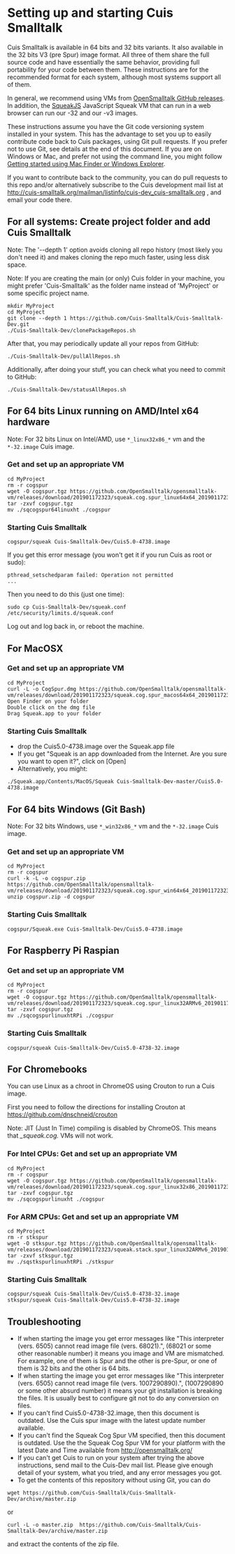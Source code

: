 # Setting up and starting Cuis Smalltalk #

Cuis Smalltalk is available in 64 bits and 32 bits variants. It also available in the 32 bits V3 (pre Spur) image format. All three of them share the full source code and have essentially the same behavior, providing full portability for your code between them. These instructions are for the recommended format for each system, although most systems support all of them. 

In general, we recommend using VMs from [OpenSmalltalk GitHub releases](https://github.com/OpenSmalltalk/opensmalltalk-vm/releases/latest). In addition, the [SqueakJS](https://squeak.js.org) JavaScript Squeak VM that can run in a web browser can run our -32 and our -v3 images.

These instructions assume you have the Git code versioning system installed in your system. This has the advantage to set you up to easily contribute code back to Cuis packages, using Git pull requests. If you prefer not to use Git, see details at the end of this document. If you are on Windows or Mac, and prefer not using the command line, you might follow [Getting started using Mac Finder or Windows Explorer](GettingStarted-NoCommandLine.md).

If you want to contribute back to the community, you can do pull requests to this repo and/or alternatively subscribe to the Cuis development mail list at http://cuis-smalltalk.org/mailman/listinfo/cuis-dev_cuis-smalltalk.org , and email your code there.

## For all systems: Create project folder and add Cuis Smalltalk ##

Note: The '--depth 1' option avoids cloning all repo history (most likely you don't need it) and makes cloning the repo much faster, using less disk space.

Note: If you are creating the main (or only) Cuis folder in your machine, you might prefer 'Cuis-Smalltalk' as the folder name instead of 'MyProject' or some specific project name.
```
mkdir MyProject
cd MyProject
git clone --depth 1 https://github.com/Cuis-Smalltalk/Cuis-Smalltalk-Dev.git
./Cuis-Smalltalk-Dev/clonePackageRepos.sh
```
After that, you may periodically update all your repos from GitHub:
```
./Cuis-Smalltalk-Dev/pullAllRepos.sh
```
Additionally, after doing your stuff, you can check what you need to commit to GitHub:
```
./Cuis-Smalltalk-Dev/statusAllRepos.sh
```

## For 64 bits Linux running on AMD/Intel x64 hardware ##

Note: For 32 bits Linux on Intel/AMD, use ```*_linux32x86_*``` vm and the ```*-32.image``` Cuis image.

### Get and set up an appropriate VM ###
```
cd MyProject
rm -r cogspur
wget -O cogspur.tgz https://github.com/OpenSmalltalk/opensmalltalk-vm/releases/download/201901172323/squeak.cog.spur_linux64x64_201901172323.tar.gz
tar -zxvf cogspur.tgz
mv ./sqcogspur64linuxht ./cogspur
```

### Starting Cuis Smalltalk ###
```
cogspur/squeak Cuis-Smalltalk-Dev/Cuis5.0-4738.image
```
If you get this error message (you won't get it if you run Cuis as root or sudo):
```
pthread_setschedparam failed: Operation not permitted
...
```
Then you need to do this (just one time):
```
sudo cp Cuis-Smalltalk-Dev/squeak.conf /etc/security/limits.d/squeak.conf
```
Log out and log back in, or reboot the machine.

## For MacOSX ##

### Get and set up an appropriate VM ###
```
cd MyProject
curl -L -o CogSpur.dmg https://github.com/OpenSmalltalk/opensmalltalk-vm/releases/download/201901172323/squeak.cog.spur_macos64x64_201901172323.dmg
Open Finder on your folder
Double click on the dmg file
Drag Squeak.app to your folder
```

### Starting Cuis Smalltalk ###
* drop the Cuis5.0-4738.image over the Squeak.app file
* If you get "Squeak is an app downloaded from the Internet. Are you sure you want to open it?", click on [Open]
* Alternatively, you might:
```
./Squeak.app/Contents/MacOS/Squeak Cuis-Smalltalk-Dev-master/Cuis5.0-4738.image
```

## For 64 bits Windows (Git Bash) ##

Note: For 32 bits Windows, use ```*_win32x86_*``` vm and the ```*-32.image``` Cuis image.

### Get and set up an appropriate VM ###
```
cd MyProject
rm -r cogspur
curl -k -L -o cogspur.zip https://github.com/OpenSmalltalk/opensmalltalk-vm/releases/download/201901172323/squeak.cog.spur_win64x64_201901172323.zip
unzip cogspur.zip -d cogspur
```

### Starting Cuis Smalltalk ###
```
cogspur/Squeak.exe Cuis-Smalltalk-Dev/Cuis5.0-4738.image
```

## For Raspberry Pi Raspian ##

### Get and set up an appropriate VM ###
```
cd MyProject
rm -r cogspur
wget -O cogspur.tgz https://github.com/OpenSmalltalk/opensmalltalk-vm/releases/download/201901172323/squeak.cog.spur_linux32ARMv6_201901172323.tar.gz
tar -zxvf cogspur.tgz
mv ./sqcogspurlinuxhtRPi ./cogspur
```

### Starting Cuis Smalltalk ###
```
cogspur/squeak Cuis-Smalltalk-Dev/Cuis5.0-4738-32.image
```

## For Chromebooks ##

You can use Linux as a chroot in ChromeOS using Crouton to run a Cuis image.

First you need to follow the directions for installing Crouton at
	https://github.com/dnschneid/crouton

Note: JIT (Just In Time) compiling is disabled by ChromeOS. This means that *_squeak.cog.* VMs will not work.

### For Intel CPUs: Get and set up an appropriate VM ###
```
cd MyProject
rm -r cogspur
wget -O cogspur.tgz https://github.com/OpenSmalltalk/opensmalltalk-vm/releases/download/201901172323/squeak.cog.spur_linux32x86_201901172323.tar.gz
tar -zxvf cogspur.tgz
mv ./sqcogspurlinuxht ./cogspur
```
### For ARM CPUs: Get and set up an appropriate VM ###
```
cd MyProject
rm -r stkspur
wget -O stkspur.tgz https://github.com/OpenSmalltalk/opensmalltalk-vm/releases/download/201901172323/squeak.stack.spur_linux32ARMv6_201901172323.tar.gz
tar -zxvf stkspur.tgz
mv ./sqstkspurlinuxhtRPi ./stkspur
```

### Starting Cuis Smalltalk ###
```
cogspur/squeak Cuis-Smalltalk-Dev/Cuis5.0-4738-32.image
stkspur/squeak Cuis-Smalltalk-Dev/Cuis5.0-4738-32.image
```

## Troubleshooting ##
* If when starting the image you get error messages like "This interpreter (vers. 6505) cannot read image file (vers. 68021).", (68021 or some other reasonable number) it means you image and VM are mismatched. For example, one of them is Spur and the other is pre-Spur, or one of them is 32 bits and the other is 64 bits.
* If when starting the image you get error messages like "This interpreter (vers. 6505) cannot read image file (vers. 1007290890).", (1007290890 or some other absurd number) it means your git installation is breaking the files. It is usually best to configure git not to do any conversion on files.
* If you can't find Cuis5.0-4738-32.image, then this document is outdated. Use the Cuis spur image with the latest update number available.
* If you can't find the Squeak Cog Spur VM specified, then this document is outdated. Use the the Squeak Cog Spur VM for your platform with the latest Date and Time available from http://opensmalltalk.org/
* If you can't get Cuis to run on your system after trying the above instructions, send mail to the Cuis-Dev mail list. Please give enough detail of your system, what you tried, and any error messages you got.
* To get the contents of this repository without using Git, you can do
```
wget https://github.com/Cuis-Smalltalk/Cuis-Smalltalk-Dev/archive/master.zip
```
or
```
curl -L -o master.zip  https://github.com/Cuis-Smalltalk/Cuis-Smalltalk-Dev/archive/master.zip
```
and extract the contents of the zip file.
